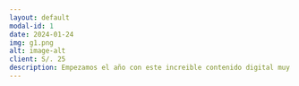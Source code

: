 ```yaml
---
layout: default
modal-id: 1
date: 2024-01-24
img: g1.png
alt: image-alt
client: S/. 25
description: Empezamos el año con este increible contenido digital muy completo de <b>CHANCADORA GIRATORIA TOP SERVICE</b><br><br>ppts<br>sesiones grabadas<br>manuales<br>videos adicionales y mas... 
---
```


